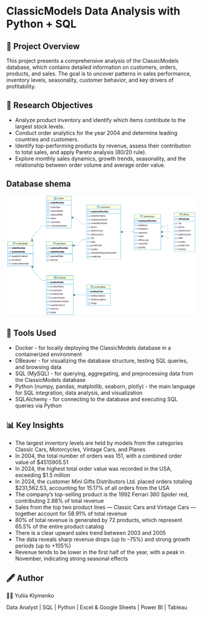 # ClassicModels Data Analysis with Python + SQL
## 📌 Project Overview 
This project presents a comprehensive analysis of the ClassicModels database, which contains detailed information on customers, orders, products, and sales.
The goal is to uncover patterns in sales performance, inventory levels, seasonality, customer behavior, and key drivers of profitability.

## 🎯 Research Objectives
- Analyze product inventory and identify which items contribute to the largest stock levels.
- Conduct order analytics for the year 2004 and determine leading countries and customers.
- Identify top-performing products by revenue, assess their contribution to total sales, and apply Pareto analysis (80/20 rule).
- Explore monthly sales dynamics, growth trends, seasonality, and the relationship between order volume and average order value.

## Database shema

![](database_shema.png)

## 🧰 Tools Used
- Docker - for locally deploying the ClassicModels database in a containerized environment
- DBeaver - for visualizing the database structure, testing SQL queries, and browsing data
- SQL (MySQL) - for querying, aggregating, and preprocessing data from the ClassicModels database
- Python (numpy, pandas, matplotlib, seaborn, plotly) - the main language for SQL integration, data analysis, and visualization
- SQLAlchemy - for connecting to the database and executing SQL queries via Python

## 📊 Key Insights
- The largest inventory levels are held by models from the categories Classic Cars, Motorcycles, Vintage Cars, and Planes
- In 2004, the total number of orders was 151, with a combined order value of $4515905.51
- In 2024, the highest total order value was recorded in the USA, exceeding $1.5 million
- In 2024, the customer Mini Gifts Distributors Ltd. placed orders totaling $231,562.53, accounting for 15.17% of all orders from the USA
- The company’s top-selling product is the 1992 Ferrari 360 Spider red, contributing 2.88% of total revenue
- Sales from the top two product lines — Classic Cars and Vintage Cars — together account for 58.91% of total revenue
- 80% of total revenue is generated by 72 products, which represent 65.5% of the entire product catalog
- There is a clear upward sales trend between 2003 and 2005
- The data reveals sharp revenue drops (up to –75%) and strong growth periods (up to +105%)
- Revenue tends to be lower in the first half of the year, with a peak in November, indicating strong seasonal effects

## 🖋️ Author

👩‍💻 Yuliia Klymenko

Data Analyst | SQL | Python | Excel & Google Sheets | Power BI | Tableau
